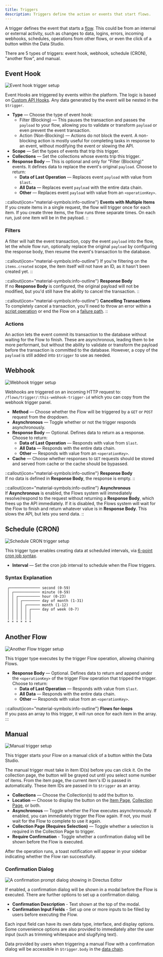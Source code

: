 ```yaml
---
title: Triggers
description: Triggers define the action or events that start flows.
---
```


A trigger defines the event that starts a [flow](/automate/flows). This could be from an internal or external activity, such as
changes to data, logins, errors, incoming webhooks, schedules, operations from other flows, or even the click of a
button within the Data Studio.

There are 5 types of triggers: event hook, webhook, schedule (CRON), "another flow", and manual.

## Event Hook

![Event hook trigger setup](https://product-team.directus.app/assets/724d4aae-7dd7-4d36-8c1c-88e8cb59a9ee.png)

Event Hooks are triggered by events within the platform. The logic is based on [Custom API Hooks](/extensions/api-extensions/hooks).
Any data generated by the event will be nested in the `$trigger`.

- **Type** — Choose the type of event hook:
  - Filter (Blocking) — This pauses the transaction and passes the `payload` to your flow, allowing you to
    validate or transform `payload` or even prevent the event transaction.
  - Action (Non-Blocking) — Actions do not block the event. A non-blocking action is mostly useful for
    completing tasks in response to an event, without modifying the event or slowing the API.
- **Scope** — Set the types of events that trip this trigger.
- **Collections** — Set the collections whose events trip this trigger.
- **Response Body** — This is optional and only for "Filter (Blocking)" events. It defines data to replace the
  event's original `payload`. Choose to return:
  - **Data of Last Operation** — Replaces event `payload` with value from `$last`.
  - **All Data** — Replaces event `payload` with the entire data chain.
  - **Other** — Replaces event `payload` with value from an `<operationKey>`.

::callout{icon="material-symbols:info-outline"}
**Events with Multiple Items**  
If you create items in a single request, the flow will trigger once for each item. If you create three items,
the flow runs three separate times. On each run, just one item will be in the payload.
::

### Filters

A filter will halt the event transaction, copy the event `payload` into the flow, let the whole flow run,
optionally replace the original `payload` by configuring the response body, then resume the event's transaction to
the database.

::callout{icon="material-symbols:info-outline"}
If you're filtering on the `items.created` scope, the item itself will not have an ID, as it hasn't been created yet.
::

::callout{icon="material-symbols:info-outline"}
**Response Body**  
If no **Response Body** is configured, the original payload will not be modified, but you'd still have the ability to
cancel the transaction.
::

::callout{icon="material-symbols:info-outline"}
**Cancelling Transactions**  
To completely cancel a transaction, you'll need to throw an error within a
[script operation](/automate/operations) or end the Flow on a [failure path](/automate/flows).
::

### Actions

An action lets the event commit its transaction to the database without waiting for the Flow to finish. These are asynchronous, leading them to be more performant, but without the ability to validate or transform the payload before the transaction is committed to the database. However, a copy of the `payload` is still added into `$trigger` to use as needed.

## Webhook

![Webhook trigger setup](https://product-team.directus.app/assets/d32100e6-1238-4234-83be-93eb3427b8d2.png)

Webhooks are triggered on an incoming HTTP request to: `/flows/trigger/:this-webhook-trigger-id` which you can copy from the webhook
trigger panel.

- **Method** — Choose whether the Flow will be triggered by a `GET` or `POST` request from the dropdown.
- **Asynchronous** — Toggle whether or not the trigger responds asynchronously.
- **Response Body** — Optional. Defines data to return as a response. Choose to return:
  - **Data of Last Operation** — Responds with value from `$last`.
  - **All Data** — Responds with the entire data chain.
  - **Other** — Responds with value from an `<operationKey>`.
- **Cache** — Choose whether responses to `GET` requests should be stored and served from cache or the cache should be
  bypassed.

::callout{icon="material-symbols:info-outline"}
**Response Body**  
If no data is defined in **Response Body**, the response is empty.
::

::callout{icon="material-symbols:info-outline"}
**Asynchronous**  
If **Asynchronous** is enabled, the Flows system will immediately resolve/respond to the request without returning a
**Response Body**, which frees up the API immediately. If it is disabled, the Flows system will wait for the Flow to
finish and return whatever value is in **Response Body**. This slows the API, but lets you send data.
::

## Schedule (CRON)

![Schedule CRON trigger setup](https://product-team.directus.app/assets/f5f5d71c-462f-4a45-a6bc-6ad1ed3a8462.png)

This trigger type enables creating data at scheduled intervals, via
[6-point cron job syntax](https://github.com/node-schedule/node-schedule#cron-style-scheduling).

- **Interval** — Set the cron job interval to schedule when the Flow triggers.

### Syntax Explanation

```
 ┌────────────── second (0-59)
 │ ┌──────────── minute (0-59)
 │ │ ┌────────── hour (0-23)
 │ │ │ ┌──────── day of month (1-31)
 │ │ │ │ ┌────── month (1-12)
 │ │ │ │ │ ┌──── day of week (0-7)
 │ │ │ │ │ │
 │ │ │ │ │ │
 * * * * * *
```

## Another Flow

![Another Flow trigger setup](https://product-team.directus.app/assets/2e6dec0e-2550-4c13-8cf0-0bca786b71cc.png)

This trigger type executes by the trigger Flow operation, allowing chaining Flows.

- **Response Body** — Optional. Defines data to return and append under the `<operationKey>` of
  the trigger Flow operation that tripped the trigger. Choose to return:
  - **Data of Last Operation** — Responds with value from `$last`.
  - **All Data** — Responds with the entire data chain.
  - **Other** — Responds with value from an `<operationKey>`.

::callout{icon="material-symbols:info-outline"}
**Flows for-loops**  
If you pass an array to this trigger, it will run once for each item in the array.
:::

## Manual

![Manual trigger setup](https://product-team.directus.app/assets/87a4a8ea-3a07-49d4-b1c4-e4a791e0b293.png)

This trigger starts your Flow on a manual click of a button within the Data Studio.

The manual trigger must take in item ID(s) before you can click it. On the collection page, the button will be
grayed out until you select some number of items. From the item page, the current item's ID is passed in
automatically. These item IDs are passed in to `$trigger` as an array.

- **Collections** — Choose the Collection(s) to add the button to.
- **Location** — Choose to display the button on the [Item Page](/content/editor),
  [Collection Page](/content/explore), or both.
- **Asynchronous** — Toggle whether the Flow executes asynchronously. If enabled, you can immediately trigger the Flow
  again. If not, you must wait for the Flow to complete to use it again.
- **Collection Page (Requires Selection)** — Toggle whether a selection is required in the Collection Page to trigger.
- **Require Confirmation** - Toggle whether a confirmation dialog will be shown before the Flow is executed.

After the operation runs, a toast notification will appear in your
sidebar indicating whether the Flow ran successfully.

### Confirmation Dialog

![A confirmation prompt dialog showing in Directus Editor](https://product-team.directus.app/assets/7ce51378-3f33-406e-9eeb-7d3ba2e22c31.png)

If enabled, a confirmation dialog will be shown in a modal before the Flow is executed. There are further options to set
up a confirmation dialog.

- **Confirmation Description** - Text shown at the top of the modal.
- **Confirmation Input Fields** - Set up one or more inputs to be filled by users before executing the Flow.

Each input field can have its own data type, interface, and display options. Some convenience options are also provided
to immediately alter the user input (such as trimming whitespace and slugifying text).

Data provided by users when triggering a manual Flow with a confirmation dialog will be accessible in `$trigger.body` in
the [data chain](/automate/data-chain).
